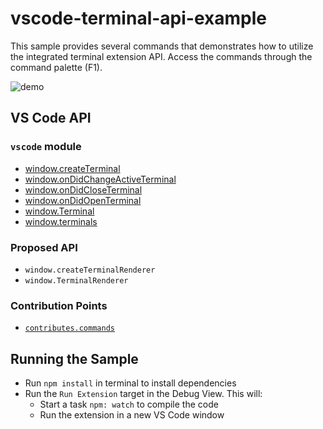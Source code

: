 # vscode-terminal-api-example

This sample provides several commands that demonstrates how to utilize the integrated terminal extension API. Access the commands through the command palette (F1).

![demo](demo.png)

## VS Code API

### `vscode` module

- [window.createTerminal](https://vscode-ext-docs.azurewebsites.net/api/references/vscode-api#window.createTerminal)
- [window.onDidChangeActiveTerminal](https://vscode-ext-docs.azurewebsites.net/api/references/vscode-api#window.onDidChangeActiveTerminal)
- [window.onDidCloseTerminal](https://vscode-ext-docs.azurewebsites.net/api/references/vscode-api#window.onDidCloseTerminal)
- [window.onDidOpenTerminal](https://vscode-ext-docs.azurewebsites.net/api/references/vscode-api#window.onDidOpenTerminal)
- [window.Terminal](https://vscode-ext-docs.azurewebsites.net/api/references/vscode-api#window.Terminal)
- [window.terminals](https://vscode-ext-docs.azurewebsites.net/api/references/vscode-api#window.terminals) 

### Proposed API

- `window.createTerminalRenderer`
- `window.TerminalRenderer`

### Contribution Points

- [`contributes.commands`](https://code.visualstudio.com/docs/extensionAPI/extension-points#_contributescommands)

## Running the Sample

- Run `npm install` in terminal to install dependencies
- Run the `Run Extension` target in the Debug View. This will:
	- Start a task `npm: watch` to compile the code
	- Run the extension in a new VS Code window
